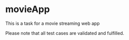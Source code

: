 # movieApp
This is a task for a movie streaming web app

Please note that all test cases are validated and fulfilled.
